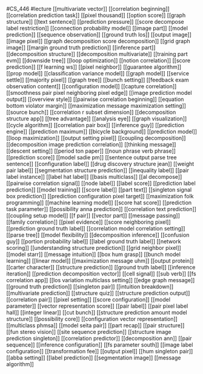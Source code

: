 #CS_446
#lecture
[[multivariate vector]]
[[correlation beginning]]
[[correlation prediction task]]
[[pixel thousand]]
[[option score]]
[[graph structure]]
[[text sentence]]
[[prediction pressure]]
[[score decompose label restriction]]
[[connection probability model]]
[[image part]]
[[model prediction]]
[[sequence observation]]
[[ground truth los]]
[[output image]]
[[image pixel]]
[[graph decomposition score decomposition]]
[[grid graph image]]
[[margin ground truth prediction]]
[[inference part]]
[[decomposition structure]]
[[decomposition multivariate]]
[[training part evm]]
[[downside tree]]
[[loop optimization]]
[[notion correlation]]
[[score prediction]]
[[f learning ws]]
[[pixel neighbor]]
[[guarantee algorithm]]
[[prop model]]
[[classification variance model]]
[[graph model]]
[[service settle]]
[[majority pixel]]
[[graph tree]]
[[bunch setting]]
[[feedback exam observation content]]
[[configuration model]]
[[capture correlation]]
[[smoothness pair pixel neighboring pixel edge]]
[[image prediction model output]]
[[overview style]]
[[pairwise correlation beginning]]
[[equation bottom violator margin]]
[[maximization message maximization setting]]
[[source bunch]]
[[correlation r subset dimension]]
[[decomposition structure app]]
[[tree advantage]]
[[analysis eye]]
[[graph visualization]]
[[cycle algorithm]]
[[correlation pair box]]
[[inference guy]]
[[prediction engine]]
[[prediction maximum]]
[[bicycle background]]
[[prediction model]]
[[loop maximization]]
[[output setting pixel]]
[[coupling decomposition]]
[[decomposition image prediction correlation]]
[[thinking message]]
[[descent setting]]
[[period ton paper]]
[[noun phrase verb phrase]]
[[prediction score]]
[[model sadie pm]]
[[sentence output parse tree sentence]]
[[configuration label]]
[[drug discovery structure jean]]
[[weight pair label]]
[[segmentation structure prediction]]
[[inequality label]]
[[pair label instance]]
[[label hat label]]
[[basis multiclass]]
[[al decompose]]
[[pairwise correlation signal]]
[[node label]]
[[label score]]
[[prediction label prediction]]
[[model training]]
[[score label]]
[[part text]]
[[singleton signal box prediction]]
[[prediction configuration pixel target]]
[[maximization folk programming]]
[[machine learning model]]
[[score hat score]]
[[prediction task parameter]]
[[possibility anna prediction]]
[[correlation text prediction]]
[[coupling setup model]]
[[f pair]]
[[vector part]]
[[message passing]]
[[family correlation]]
[[pixel evidence]]
[[score neighboring pixel]]
[[prediction ground truth label]]
[[correlation model correlation setting]]
[[parse tree]]
[[model flexibility]]
[[decomposition inference]]
[[confusion guy]]
[[portion probability label]]
[[label ground truth label]]
[[network scoring]]
[[understanding structure prediction]]
[[grid neighbor pixel]]
[[model starr]]
[[message intuition]]
[[box hum grasp]]
[[bunch model learning]]
[[linear model]]
[[maximization message uhm]]
[[output protein]]
[[carter character]]
[[structure prediction]]
[[ground truth label]]
[[inference iteration]]
[[prediction decomposition vector]]
[[cell signal]]
[[sub verb]]
[[fs correlation app]]
[[los variation multiclass setting]]
[[edge graph message]]
[[ground truth prediction]]
[[singleton pair]]
[[intuition breakdown]]
[[multivariate prediction]]
[[structure quiz]]
[[structure prediction output]]
[[correlation pair]]
[[pixel setting]]
[[score configuration]]
[[model parameter]]
[[vector representation score]]
[[pair label]]
[[pair pixel label hall]]
[[integer linear]]
[[cut bunch]]
[[structure prediction amount model structure]]
[[possibility core]]
[[configuration vector representation]]
[[multiclass phmsa]]
[[model seita pair]]
[[part recap]]
[[pair structure]]
[[fun stereo vision]]
[[site sequence prediction]]
[[structure image prediction singleton]]
[[correlation predictor]]
[[decomposition ann]]
[[pair sequence]]
[[inference configuration]]
[[fs parameter south]]
[[image label configuration]]
[[transformation fee]]
[[output pixel]]
[[hum singleton pair]]
[[abba setting]]
[[label prediction]]
[[segmentation image]]
[[message algorithm]]
